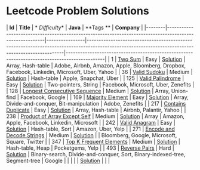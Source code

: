 # Leetcode Problem Solutions

| **Id** | **Title**                                                                                               | *
*Difficulty** | **Java**        | **Tags
**                                                                                                                                 |
**Company**                                                                                  |
|--------|---------------------------------------------------------------------------------------------------------|----------------|--------------------------------------------------------------------------------------------------------------------------------------------------|----------------------------------------------------------------------------------------------|
| 1 | [Two Sum](https://leetcode.com/problems/two-sum/)                                                       |
Easy | [Solution](https://github.com/AkshayChandole/LeetcodeSolution/blob/main/src/main/java/ArraysAndHashing/TwoSum/Solution.java)        |
Array, Hash-table |
Adobe, Airbnb, Amazon, Apple, Bloomberg, Dropbox, Facebook, Linkedin, Microsoft, Uber, Yahoo |
| 36 | [Valid Sudoku](https://leetcode.com/problems/valid-sudoku/)                                             |
Medium | [Solution](https://github.com/AkshayChandole/LeetcodeSolution/blob/main/src/main/java/ArraysAndHashing/ValidSudoku/Solution.java)       |
Hash-table |
Apple, Snapchat, Uber |
|
125 | [Valid Palindrome](https://leetcode.com/problems/valid-palindrome/)                                                                                                    |
Easy | [Solution]()                                                                                                                                     |
Two-pointers, String | Facebook, Microsoft, Uber, Zenefits |
| 128 | [Longest Consecutive Sequence](https://leetcode.com/problems/longest-consecutive-sequence/)             |
Medium | [Solution](https://github.com/AkshayChandole/LeetcodeSolution/blob/main/src/main/java/ArraysAndHashing/LongestConsecutiveSequence/Solution.java)
| Array, Union-find |
Facebook, Google |
| 169 | [Majority Element](https://leetcode.com/problems/majority-element/)                                     |
Easy | [Solution](https://github.com/AkshayChandole/LeetcodeSolution/blob/main/src/main/java/ArraysAndHashing/MajorityElement/Solution.java)    |
Array, Divide-and-conquer, Bit-manipulation |
Adobe, Zenefits |
| 217 | [Contains Duplicate](https://leetcode.com/problems/contains-duplicate/)                                 |
Easy | [Solution](https://github.com/AkshayChandole/LeetcodeSolution/blob/main/src/main/java/ArraysAndHashing/ContainsDuplicate/Solution.java)  |
Array, Hash-table |
Airbnb, Palantir, Yahoo |
| 238 | [Product of Array Except Self](https://leetcode.com/problems/product-of-array-except-self/description/) |
Medium | [Solution](https://github.com/AkshayChandole/LeetcodeSolution/blob/main/src/main/java/ArraysAndHashing/ProductOfArrayExceptSelf/Solution.java) |
Array |
Amazon, Apple, Facebook, Linkedin, Microsoft |
| 242 | [Valid Anagram](https://leetcode.com/problems/valid-anagram/)                                           |
Easy | [Solution](https://github.com/AkshayChandole/LeetcodeSolution/blob/main/src/main/java/ArraysAndHashing/ValidAnagram/Solution.java)       |
Hash-table, Sort |
Amazon, Uber, Yelp |
| 271 | [Encode and Decode Strings](https://leetcode.com/problems/encode-and-decode-strings/)                   |
Medium | [Solution](https://github.com/AkshayChandole/LeetcodeSolution/blob/main/src/main/java/ArraysAndHashing/EncodeAndDecodeStrings/Solution.java) | |
Bloomberg, Google, Microsoft, Square, Twitter |
| 347 | [Top K Frequent Elements](https://leetcode.com/problems/top-k-frequent-elements/)                       |
Medium | [Solution](https://github.com/AkshayChandole/LeetcodeSolution/blob/main/src/main/java/ArraysAndHashing/TopKFrequentElements/Solution.java) |
Hash-table, Heap | Pocketgems, Yelp |
| 493 | [Reverse Pairs](https://leetcode.com/problems/reverse-pairs/)                                           |
Hard | [Solution](https://github.com/AkshayChandole/LeetcodeSolution/blob/main/src/main/java/ArraysAndHashing/ReversePairs/Solution.java)     |
Binary-search, Divide-and-conquer, Sort, Binary-indexed-tree, Segment-tree |
Google |
| | []()                                                                                                    | | [Solution]()                                                                                                                                     | | |
